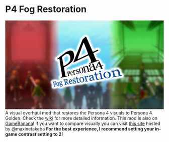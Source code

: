# P4 Fog Restoration
![](https://raw.githubusercontent.com/BrawlerAce/p4g64.fogrestoration/master/assets/description/thumbnail_v2.png)
A visual overhaul mod that restores the Persona 4 visuals to Persona 4 Golden. Check the [wiki](https://github.com/BrawlerAce/p4g64.fogrestoration/wiki) for more detailed information. This mod is also on [GameBanana](https://gamebanana.com/wips/86080)!
If you want to compare visually you can visit [this site](https://p4gfogmod.maxineis.gay/) hosted by @maxinetakeba
**For the best experience, I recommend setting your in-game contrast setting to 2!**
